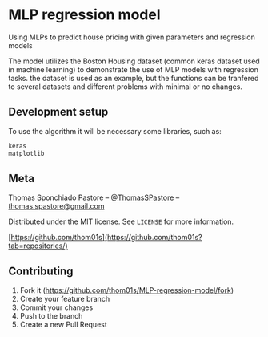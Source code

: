 # MLP regression model
 Using MLPs to predict house pricing with given parameters and regression models

 The model utilizes the Boston Housing dataset (common keras dataset used in machine learning) to demonstrate the use of MLP models with regression tasks. the dataset is used as an example, but the functions can be tranfered to several datasets and different problems with minimal or no changes.

## Development setup

 To use the algorithm it will be necessary some libraries, such as:

```sh
keras
matplotlib
```

## Meta

Thomas Sponchiado Pastore – [@ThomasSPastore](https://twitter.com/ThomasSPastore) – thomas.spastore@gmail.com

Distributed under the MIT license. See ``LICENSE`` for more information.

[https://github.com/thom01s](https://github.com/thom01s?tab=repositories/)

## Contributing

1. Fork it (<https://github.com/thom01s/MLP-regression-model/fork>)
2. Create your feature branch
3. Commit your changes
4. Push to the branch
5. Create a new Pull Request

<!-- Markdown link & img dfn's -->
[npm-image]: https://img.shields.io/npm/v/datadog-metrics.svg?style=flat-square
[npm-url]: https://npmjs.org/package/datadog-metrics
[npm-downloads]: https://img.shields.io/npm/dm/datadog-metrics.svg?style=flat-square
[travis-image]: https://img.shields.io/travis/dbader/node-datadog-metrics/master.svg?style=flat-square
[travis-url]: https://travis-ci.org/dbader/node-datadog-metrics
[wiki]: https://github.com/yourname/yourproject/wiki
